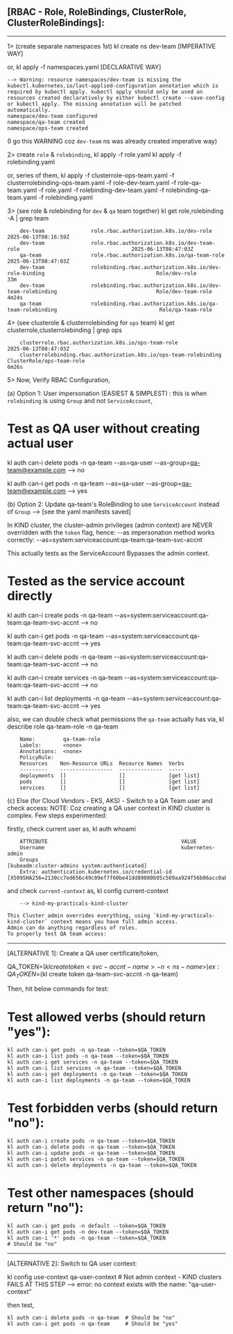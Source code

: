## [RBAC - Role, RoleBindings, ClusterRole, ClusterRoleBindings]:
--------
1> (create separate namespaces 1st)
kl create ns dev-team                        [IMPERATIVE WAY]

or,
kl apply -f namespaces.yaml                 [DECLARATIVE WAY]

    --> Warning: resource namespaces/dev-team is missing the kubectl.kubernetes.io/last-applied-configuration annotation which is required by kubectl apply. kubectl apply should only be used on resources created declaratively by either kubectl create --save-config or kubectl apply. The missing annotation will be patched automatically.
    namespace/dev-team configured
    namespace/qa-team created
    namespace/ops-team created
(I go this WARNING coz `dev-team` ns was already created imperative way)


2> create `role` & `rolebinding`,
kl apply -f role.yaml
kl apply -f rolebinding.yaml

or, series of them,
kl apply -f clusterrole-ops-team.yaml -f clusterrolebinding-ops-team.yaml -f role-dev-team.yaml -f role-qa-team.yaml -f role.yaml -f rolebinding-dev-team.yaml -f rolebinding-qa-team.yaml -f rolebinding.yaml


3> (see role & rolebinding for `dev` & `qa` team together)
kl get role,rolebinding -A | grep team

        dev-team               role.rbac.authorization.k8s.io/dev-role                                         2025-06-13T08:16:59Z
        dev-team               role.rbac.authorization.k8s.io/dev-team-role                                    2025-06-13T08:47:03Z
        qa-team                role.rbac.authorization.k8s.io/qa-team-role                                     2025-06-13T08:47:03Z
        dev-team               rolebinding.rbac.authorization.k8s.io/dev-role-binding                                    Role/dev-role                                         33m
        dev-team               rolebinding.rbac.authorization.k8s.io/dev-team-rolebinding                                Role/dev-team-role                                    4m24s
        qa-team                rolebinding.rbac.authorization.k8s.io/qa-team-rolebinding                                 Role/qa-team-role  


4> (see clusterole & clusterrolebinding for `ops` team)
kl get clusterrole,clusterrolebinding | grep ops

        clusterrole.rbac.authorization.k8s.io/ops-team-role                                                          2025-06-13T08:47:03Z
        clusterrolebinding.rbac.authorization.k8s.io/ops-team-rolebinding                                            ClusterRole/ops-team-role                                                          6m26s


5> Now, Verify RBAC Configuration,

(a) Option 1: User impersonation (EASIEST & SIMPLEST) : this is when `rolebinding` is using `Group` and not `ServiceAccount`,
# Test as QA user without creating actual user
kl auth can-i delete pods -n qa-team --as=qa-user --as-group=qa-team@example.com
    --> no

kl auth can-i get pods -n qa-team --as=qa-user --as-group=qa-team@example.com
    --> yes


(b) Option 2: Update qa-team's RoleBinding to use `ServiceAccount` instead of `Group` --> [see the yaml manifests saved]

In KIND cluster, the cluster-admin privileges (admin context) are NEVER overridden with the `token` flag, hence:
--as impersonation method works correctly:
--as=system:serviceaccount:qa-team:qa-team-svc-accnt

This actually tests as the ServiceAccount Bypasses the admin context.


# Tested as the service account directly
kl auth can-i create pods -n qa-team --as=system:serviceaccount:qa-team:qa-team-svc-accnt
        --> no

kl auth can-i get pods -n qa-team --as=system:serviceaccount:qa-team:qa-team-svc-accnt
        --> yes

kl auth can-i delete pods -n qa-team --as=system:serviceaccount:qa-team:qa-team-svc-accnt
        --> no

kl auth can-i create services -n qa-team --as=system:serviceaccount:qa-team:qa-team-svc-accnt
        --> no

kl auth can-i list deployments -n qa-team --as=system:serviceaccount:qa-team:qa-team-svc-accnt
        --> yes
        

also, we can double check what permissions the `qa-team` actually has via,
kl describe role qa-team-role -n qa-team

        Name:         qa-team-role
        Labels:       <none>
        Annotations:  <none>
        PolicyRule:
        Resources    Non-Resource URLs  Resource Names  Verbs
        ---------    -----------------  --------------  -----
        deployments  []                 []              [get list]
        pods         []                 []              [get list]
        services     []                 []              [get list]



(c) Else (for Cloud Vendors - EKS, AKS) - Switch to a QA Team user and check access:
NOTE: Coz creating a QA user context in KIND cluster is complex. Few steps experimented:

firstly, check current user as,
kl auth whoami

        ATTRIBUTE                                           VALUE
        Username                                            kubernetes-admin
        Groups                                              [kubeadm:cluster-admins system:authenticated]
        Extra: authentication.kubernetes.io/credential-id   [X509SHA256=2130cc7ed656c49c09ef7f60be41dd89080b95c509aa924f56b06acc0abcdb1e]

and check `current-context` as,
kl config current-context
        
        --> kind-my-practicals-kind-cluster

    This Cluster admin overrides everything, using `kind-my-practicals-kind-cluster` context means you have full admin access.
    Admin can do anything regardless of roles. 
    To properly test QA team access:

------------------------------------------------
[ALTERNATIVE 1]: Create a QA user certificate/token,

QA_TOKEN=$(kl create token <svc-accnt-name> -n <ns-name>)
ex: QA_TOKEN=$(kl create token qa-team-svc-accnt -n qa-team)

Then, hit below commands for test:

# Test allowed verbs (should return "yes"):

    kl auth can-i get pods -n qa-team --token=$QA_TOKEN
    kl auth can-i list pods -n qa-team --token=$QA_TOKEN
    kl auth can-i get services -n qa-team --token=$QA_TOKEN
    kl auth can-i list services -n qa-team --token=$QA_TOKEN
    kl auth can-i get deployments -n qa-team --token=$QA_TOKEN
    kl auth can-i list deployments -n qa-team --token=$QA_TOKEN

# Test forbidden verbs (should return "no"):

    kl auth can-i create pods -n qa-team --token=$QA_TOKEN
    kl auth can-i delete pods -n qa-team --token=$QA_TOKEN
    kl auth can-i update pods -n qa-team --token=$QA_TOKEN
    kl auth can-i patch services -n qa-team --token=$QA_TOKEN
    kl auth can-i delete deployments -n qa-team --token=$QA_TOKEN

# Test other namespaces (should return "no"):

    kl auth can-i get pods -n default --token=$QA_TOKEN
    kl auth can-i get pods -n dev-team --token=$QA_TOKEN
    kl auth can-i '*' pods -n qa-team --token=$QA_TOKEN                     # Should be "no"



------------------------------------------------
[ALTERNATIVE 2]: Switch to QA user context:

kl config use-context qa-user-context                    # Not admin context - KIND clusters FAILS AT THIS STEP
        --> error: no context exists with the name: "qa-user-context"

then test,

    kl auth can-i delete pods -n qa-team  # Should be "no"
    kl auth can-i get pods -n qa-team     # Should be "yes"



    